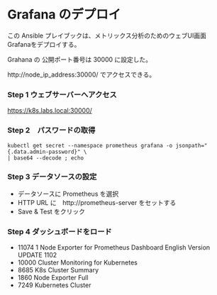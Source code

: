 # Grafana のデプロイ

この Ansible プレイブックは、メトリックス分析のためのウェブUI画面 Grafanaをデプロイする。

Grahana の 公開ポート番号は 30000 に設定した。

http://node_ip_address:30000/ でアクセスできる。




### Step 1 ウェブサーバーへアクセス

https://k8s.labs.local:30000/

### Step 2　パスワードの取得

~~~
kubectl get secret --namespace prometheus grafana -o jsonpath="{.data.admin-password}" \
| base64 --decode ; echo
~~~


### Step 3 データソースの設定

* データソースに Prometheus を選択
* HTTP URL に　http://prometheus-server をセットする
* Save & Test をクリック


### Step 4 ダッシュボードをロード


* 11074 1 Node Exporter for Prometheus Dashboard English Version UPDATE 1102
* 10000 Cluster Monitoring for Kubernetes
* 8685 K8s Cluster Summary
* 1860 Node Exporter Full
* 7249 Kubernetes Cluster
